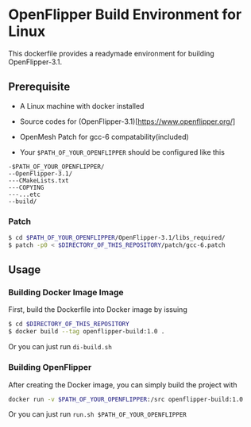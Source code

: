 # OpenFlipper Build Environment for Linux

This dockerfile provides a readymade environment for building OpenFlipper-3.1.

## Prerequisite

* A Linux machine with docker installed
* Source codes for (OpenFlipper-3.1)[https://www.openflipper.org/]
* OpenMesh Patch for gcc-6 compatability(included)

* Your `$PATH_OF_YOUR_OPENFLIPPER` should be configured like this

```
-$PATH_OF_YOUR_OPENFLIPPER/
--OpenFlipper-3.1/
---CMakeLists.txt
---COPYING
---...etc
--build/
```

### Patch

```bash
$ cd $PATH_OF_YOUR_OPENFLIPPER/OpenFlipper-3.1/libs_required/
$ patch -p0 < $DIRECTORY_OF_THIS_REPOSITORY/patch/gcc-6.patch
```

## Usage

### Building Docker Image Image

First, build the Dockerfile into Docker image by issuing

```bash
$ cd $DIRECTORY_OF_THIS_REPOSITORY
$ docker build --tag openflipper-build:1.0 .
```
Or you can just run `di-build.sh`

### Building OpenFlipper

After creating the Docker image, you can simply build the project with

```bash
docker run -v $PATH_OF_YOUR_OPENFLIPPER:/src openflipper-build:1.0
```

Or you can just run `run.sh $PATH_OF_YOUR_OPENFLIPPER`



